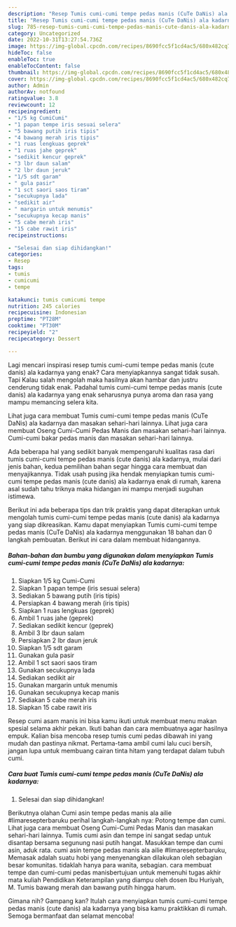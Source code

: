 ```yaml
---
description: "Resep Tumis cumi-cumi tempe pedas manis (CuTe DaNis) ala kadarnyaAnti Ribet"
title: "Resep Tumis cumi-cumi tempe pedas manis (CuTe DaNis) ala kadarnyaAnti Ribet"
slug: 785-resep-tumis-cumi-cumi-tempe-pedas-manis-cute-danis-ala-kadarnyaanti-ribet
category: Uncategorized
date: 2022-10-31T13:27:54.736Z
image: https://img-global.cpcdn.com/recipes/8690fcc5f1cd4ac5/680x482cq70/tumis-cumi-cumi-tempe-pedas-manis-cute-danis-ala-kadarnya-foto-resep-utama.jpg
hideToc: false
enableToc: true
enableTocContent: false
thumbnail: https://img-global.cpcdn.com/recipes/8690fcc5f1cd4ac5/680x482cq70/tumis-cumi-cumi-tempe-pedas-manis-cute-danis-ala-kadarnya-foto-resep-utama.jpg
cover: https://img-global.cpcdn.com/recipes/8690fcc5f1cd4ac5/680x482cq70/tumis-cumi-cumi-tempe-pedas-manis-cute-danis-ala-kadarnya-foto-resep-utama.jpg
author: Admin
authorAv: notfound
ratingvalue: 3.8
reviewcount: 12
recipeingredient:
- "1/5 kg CumiCumi"
- "1 papan tempe iris sesuai selera"
- "5 bawang putih iris tipis"
- "4 bawang merah iris tipis"
- "1 ruas lengkuas geprek"
- "1 ruas jahe geprek"
- "sedikit kencur geprek"
- "3 lbr daun salam"
- "2 lbr daun jeruk"
- "1/5 sdt garam"
- " gula pasir"
- "1 sct saori saos tiram"
- "secukupnya lada"
- "sedikit air"
- " margarin untuk menumis"
- "secukupnya kecap manis"
- "5 cabe merah iris"
- "15 cabe rawit iris"
recipeinstructions:

- "Selesai dan siap dihidangkan!"
categories:
- Resep
tags:
- tumis
- cumicumi
- tempe

katakunci: tumis cumicumi tempe 
nutrition: 245 calories
recipecuisine: Indonesian
preptime: "PT28M"
cooktime: "PT30M"
recipeyield: "2"
recipecategory: Dessert

---
```



Lagi mencari inspirasi resep tumis cumi-cumi tempe pedas manis (cute danis) ala kadarnya yang enak? Cara menyiapkannya sangat tidak susah. Tapi Kalau salah mengolah maka hasilnya akan hambar dan justru cenderung tidak enak. Padahal tumis cumi-cumi tempe pedas manis (cute danis) ala kadarnya yang enak seharusnya punya aroma dan rasa yang mampu memancing selera kita.


Lihat juga cara membuat Tumis cumi-cumi tempe pedas manis (CuTe DaNis) ala kadarnya dan masakan sehari-hari lainnya. Lihat juga cara membuat Oseng Cumi-Cumi Pedas Manis dan masakan sehari-hari lainnya. Cumi-cumi bakar pedas manis dan masakan sehari-hari lainnya.

Ada beberapa hal yang sedikit banyak mempengaruhi kualitas rasa dari tumis cumi-cumi tempe pedas manis (cute danis) ala kadarnya, mulai dari jenis bahan, kedua pemilihan bahan segar hingga cara membuat dan menyajikannya. Tidak usah pusing jika hendak menyiapkan tumis cumi-cumi tempe pedas manis (cute danis) ala kadarnya enak di rumah, karena asal sudah tahu triknya maka hidangan ini mampu menjadi suguhan istimewa.


Berikut ini ada beberapa tips dan trik praktis yang dapat diterapkan untuk mengolah tumis cumi-cumi tempe pedas manis (cute danis) ala kadarnya yang siap dikreasikan. Kamu dapat menyiapkan Tumis cumi-cumi tempe pedas manis (CuTe DaNis) ala kadarnya menggunakan 18 bahan dan 0 langkah pembuatan. Berikut ini cara dalam membuat hidangannya.

<!--inarticleads1-->

##### Bahan-bahan dan bumbu yang digunakan dalam menyiapkan Tumis cumi-cumi tempe pedas manis (CuTe DaNis) ala kadarnya:

1. Siapkan 1/5 kg Cumi-Cumi
1. Siapkan 1 papan tempe (iris sesuai selera)
1. Sediakan 5 bawang putih (iris tipis)
1. Persiapkan 4 bawang merah (iris tipis)
1. Siapkan 1 ruas lengkuas (geprek)
1. Ambil 1 ruas jahe (geprek)
1. Sediakan sedikit kencur (geprek)
1. Ambil 3 lbr daun salam
1. Persiapkan 2 lbr daun jeruk
1. Siapkan 1/5 sdt garam
1. Gunakan  gula pasir
1. Ambil 1 sct saori saos tiram
1. Gunakan secukupnya lada
1. Sediakan sedikit air
1. Gunakan  margarin untuk menumis
1. Gunakan secukupnya kecap manis
1. Sediakan 5 cabe merah iris
1. Siapkan 15 cabe rawit iris


Resep cumi asam manis ini bisa kamu ikuti untuk membuat menu makan spesial selama akhir pekan. Ikuti bahan dan cara membuatnya agar hasilnya empuk. Kalian bisa mencoba resep tumis cumi pedas dibawah ini yang mudah dan pastinya nikmat. Pertama-tama ambil cumi lalu cuci bersih, jangan lupa untuk membuang cairan tinta hitam yang terdapat dalam tubuh cumi. 

<!--inarticleads2-->

##### Cara buat Tumis cumi-cumi tempe pedas manis (CuTe DaNis) ala kadarnya:


1. Selesai dan siap dihidangkan!

Berikutnya olahan Cumi asin tempe pedas manis ala ailie #limaresepterbaruku perihal langkah-langkah nya: Potong tempe dan cumi. Lihat juga cara membuat Oseng Cumi-Cumi Pedas Manis dan masakan sehari-hari lainnya. Tumis cumi asin dan tempe ini sangat sedap untuk disantap bersama segunung nasi putih hangat. Masukkan tempe dan cumi asin, aduk rata. cumi asin tempe pedas manis ala ailie #limaresepterbaruku, Memasak adalah suatu hobi yang menyenangkan dilakukan oleh sebagian besar komunitas. tidaklah hanya para wanita, sebagian. cara membuat tempe dan cumi-cumi pedas manisbertujuan untuk memenuhi tugas akhir mata kuliah Pendidikan Keterampilan yang diampu oleh dosen Ibu Huriyah, M. Tumis bawang merah dan bawang putih hingga harum. 

Gimana nih? Gampang kan? Itulah cara menyiapkan tumis cumi-cumi tempe pedas manis (cute danis) ala kadarnya yang bisa kamu praktikkan di rumah. Semoga bermanfaat dan selamat mencoba!
